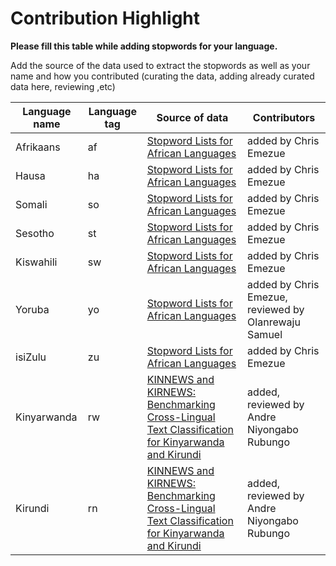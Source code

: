 # Contribution Highlight

__Please fill this table while adding stopwords for your language.__ 

Add the source of the data used to extract the stopwords as well as your name and how you contributed (curating the data, adding already curated data here, reviewing ,etc)

| Language name | Language tag | Source of data | Contributors |
| ------ | --- | ---------- | ---------- |
|Afrikaans| af |  [Stopword Lists for African Languages](https://www.kaggle.com/rtatman/stopword-lists-for-african-languages)| added by Chris Emezue |
|Hausa| ha |   [Stopword Lists for African Languages](https://www.kaggle.com/rtatman/stopword-lists-for-african-languages)| added by Chris Emezue |
|Somali| so |  [Stopword Lists for African Languages](https://www.kaggle.com/rtatman/stopword-lists-for-african-languages)| added by Chris Emezue |
|Sesotho| st |  [Stopword Lists for African Languages](https://www.kaggle.com/rtatman/stopword-lists-for-african-languages)| added by Chris Emezue |
|Kiswahili| sw |  [Stopword Lists for African Languages](https://www.kaggle.com/rtatman/stopword-lists-for-african-languages)| added by Chris Emezue |
|Yoruba| yo | [Stopword Lists for African Languages](https://www.kaggle.com/rtatman/stopword-lists-for-african-languages)| added by Chris Emezue, reviewed by Olanrewaju Samuel   |
|isiZulu| zu |  [Stopword Lists for African Languages](https://www.kaggle.com/rtatman/stopword-lists-for-african-languages)| added by Chris Emezue |
|Kinyarwanda| rw | [KINNEWS and KIRNEWS: Benchmarking Cross-Lingual Text Classification for Kinyarwanda and Kirundi](https://aclanthology.org/2020.coling-main.480/)| added, reviewed by Andre Niyongabo Rubungo|
| Kirundi | rn | [KINNEWS and KIRNEWS: Benchmarking Cross-Lingual Text Classification for Kinyarwanda and Kirundi](https://aclanthology.org/2020.coling-main.480/)| added, reviewed by Andre Niyongabo Rubungo |